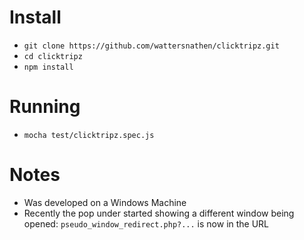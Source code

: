 # Install

* `git clone https://github.com/wattersnathen/clicktripz.git`
* `cd clicktripz`
* `npm install`

# Running
* `mocha test/clicktripz.spec.js`

# Notes
* Was developed on a Windows Machine
* Recently the pop under started showing a different window being opened: `pseudo_window_redirect.php?...` is now in the URL
